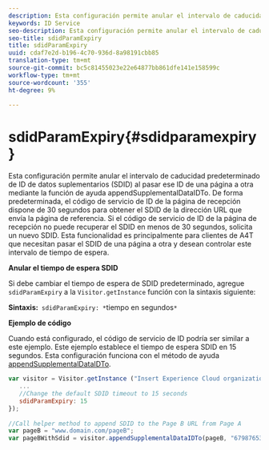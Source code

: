 ```yaml
---
description: Esta configuración permite anular el intervalo de caducidad predeterminado de ID de datos suplementarios (SDID) al pasar ese ID de una página a otra mediante la función de ayuda appendSupplementalDataIDTo. De forma predeterminada, el código de servicio de ID de la página de recepción dispone de 30 segundos para obtener el SDID de la dirección URL que envía la página de referencia. Si el código de servicio de ID de la página de recepción no puede recuperar el SDID en menos de 30 segundos, solicita un nuevo SDID. Esta funcionalidad es principalmente para clientes de A4T que necesitan pasar el SDID de una página a otra y desean controlar este intervalo de tiempo de espera.
keywords: ID Service
seo-description: Esta configuración permite anular el intervalo de caducidad predeterminado de ID de datos suplementarios (SDID) al pasar ese ID de una página a otra mediante la función de ayuda appendSupplementalDataIDTo. De forma predeterminada, el código de servicio de ID de la página de recepción dispone de 30 segundos para obtener el SDID de la dirección URL que envía la página de referencia. Si el código de servicio de ID de la página de recepción no puede recuperar el SDID en menos de 30 segundos, solicita un nuevo SDID. Esta funcionalidad es principalmente para clientes de A4T que necesitan pasar el SDID de una página a otra y desean controlar este intervalo de tiempo de espera.
seo-title: sdidParamExpiry
title: sdidParamExpiry
uuid: cdaf7e2d-b196-4c70-936d-8a98191cbb85
translation-type: tm+mt
source-git-commit: bc5c81455023e22e64877bb861dfe141e158599c
workflow-type: tm+mt
source-wordcount: '355'
ht-degree: 9%

---
```



# sdidParamExpiry{#sdidparamexpiry}

Esta configuración permite anular el intervalo de caducidad predeterminado de ID de datos suplementarios (SDID) al pasar ese ID de una página a otra mediante la función de ayuda appendSupplementalDataIDTo. De forma predeterminada, el código de servicio de ID de la página de recepción dispone de 30 segundos para obtener el SDID de la dirección URL que envía la página de referencia. Si el código de servicio de ID de la página de recepción no puede recuperar el SDID en menos de 30 segundos, solicita un nuevo SDID. Esta funcionalidad es principalmente para clientes de A4T que necesitan pasar el SDID de una página a otra y desean controlar este intervalo de tiempo de espera.

**Anular el tiempo de espera SDID**

Si debe cambiar el tiempo de espera de SDID predeterminado, agregue `sdidParamExpiry` a la `Visitor.getInstance` función con la sintaxis siguiente:

**Sintaxis:**` sdidParamExpiry: *`tiempo en segundos`*`

**Ejemplo de código**

Cuando está configurado, el código de servicio de ID podría ser similar a este ejemplo. Este ejemplo establece el tiempo de espera SDID en 15 segundos. Esta configuración funciona con el  método de ayuda [appendSupplementalDataIDTo](../../library/get-set/appendsupplementaldataidto.md#reference-65d09de6fde0418f8c62fa79304a755d).

```js
var visitor = Visitor.getInstance ("Insert Experience Cloud organization ID here",{ 
   ... 
   //Change the default SDID timeout to 15 seconds 
   sdidParamExpiry: 15 
}); 
 
//Call helper method to append SDID to the Page B URL from Page A 
var pageB = "www.domain.com/pageB"; 
var pageBWithSdid = visitor.appendSupplementalDataIDTo(pageB, "67987653465787219"); 
```

